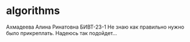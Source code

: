 # algorithms
Ахмадеева Алина Ринатовна БИВТ-23-1
Не знаю как правильно нужно было прикреплать. Надеюсь так подойдет...
